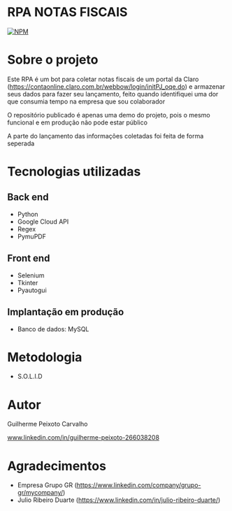 # RPA NOTAS FISCAIS
[![NPM](https://img.shields.io/npm/l/react)](https://github.com/Guilhermepxt04/RPA_NF/blob/main/LICENSE) 

# Sobre o projeto

Este RPA é um bot para coletar notas fiscais de um portal da Claro (https://contaonline.claro.com.br/webbow/login/initPJ_oqe.do) 
e armazenar seus dados para fazer seu lançamento, feito quando identifiquei uma dor que consumia tempo na empresa que sou colaborador

O repositório publicado é apenas uma demo do projeto, pois o mesmo funcional e em produção não pode estar público 

A parte do lançamento das informações coletadas foi feita de forma seperada 

# Tecnologias utilizadas
## Back end
- Python
- Google Cloud API
- Regex
- PymuPDF
## Front end
- Selenium
- Tkinter
- Pyautogui
## Implantação em produção
- Banco de dados: MySQL

# Metodologia 
- S.O.L.I.D

# Autor

Guilherme Peixoto Carvalho 

www.linkedin.com/in/guilherme-peixoto-266038208

# Agradecimentos 
- Empresa Grupo GR (https://www.linkedin.com/company/grupo-gr/mycompany/)
- Julio Ribeiro Duarte (https://www.linkedin.com/in/julio-ribeiro-duarte/)


